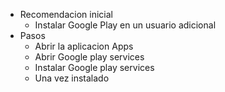 - Recomendacion inicial
	- Instalar Google Play en un usuario adicional
- Pasos
	- Abrir la aplicacion Apps
	- Abrir Google play services
	- Instalar Google play services
	- Una vez instalado